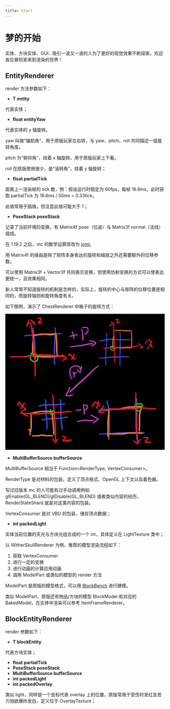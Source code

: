 ```yaml
---
title: Start
---
```


# 梦的开始

实体、方块实体、GUI…吸引一波又一波的人为了更好的视觉效果不断探索，欢迎各位冒险家来到渲染的世界！

## EntityRenderer

render 方法参数如下：

- **T entity**

代表实体；

- **float entityYaw**

代表实体的 y 轴旋转。

yaw 叫做“偏航角”，用于原版玩家左右转，与 yaw、pitch、roll 共同描述一组旋转角度。

pitch 为“俯仰角”，绕着 x 轴旋转，用于原版玩家上下看。

roll 在原版使用很少，是“滚转角”，绕着 y 轴旋转；

- **float partialTick**

距离上一渲染帧的 tick 数，例：假设运行时稳定为 60fps，每帧 16.6ms，此时获取 partialTick 为 16.6ms / 50ms = 0.33tick。

此值常用于插值，但注意此值可能大于 1；

- **PoseStack poseStack**

记录了当前环境的变换，有 Matrix4f pose（位姿）与 Matrix3f normal（法线）组成。

在 1.19.2 之后，mc 的数学运算库改为 [joml](https://joml-ci.github.io/JOML/)。

用 Matrix4f 的缘由是除了矩阵本身表达的旋转和缩放之外还需要额外的位移参数。

可以使用 Matrix3f + Vector3f 共同表示变换，但使用仿射变换的方式可以使表达更统一，且效果相同。

新人常常不知道旋转的机制是怎样的，实际上，旋转的中心与矩阵的位移位置是相同的，而旋转轴则和旋转角度有关。

如下图例，演示了 ChestRenderer 中箱子的旋转方式：

![Matrix](./start_matrix.png)

- **MultiBufferSource bufferSource**
  
MultiBufferSource 相当于 Function\<RenderType, VertexConsumer\>。

RenderType 是对材料的包装，定义了顶点格式、OpenGL 上下文以及着色器。

写过旧版本 mc 的人可能有过手动调用例如 glEnable(GL_BLEND)/glDisable(GL_BLEND) 或者类似内容的经历，RenderStateShard 就是对这类内容的包装。

VertexConsumer 是对 VBO 的包装，储存顶点数据；

- **int packedLight**

实体当前位置的天光与方块光组合成的一个 int，具体定义在 LightTexture 类中；

以 WitherSkullRenderer 为例，推荐的模型渲染流程如下：

1. 获取 VertexConsumer
2. 进行一定的变换
3. 进行动画的计算应用动画
4. 调用 ModelPart 或类似的模型的 render 方法

ModelPart 是原版的模型格式，可以用 [BlockBench](https://www.blockbench.net/) 进行建模。

类似 ModelPart，原版还有物品/方块的模型 BlockModel 和对应的 BakedModel，在实体中渲染可以参考 ItemFrameRenderer。

## BlockEntityRenderer
render 参数如下：

- **T blockEntity**

代表方块实体；

- **float partialTick**
- **PoseStack poseStack**
- **MultiBufferSource bufferSource** 
- **int packedLight** 
- **int packedOverlay**

类似 light，同样是一个坐标代表 overlay 上的位置，原版常用于受伤时发红及苦力怕欲爆炸发白，定义位于 OverlayTexture；
